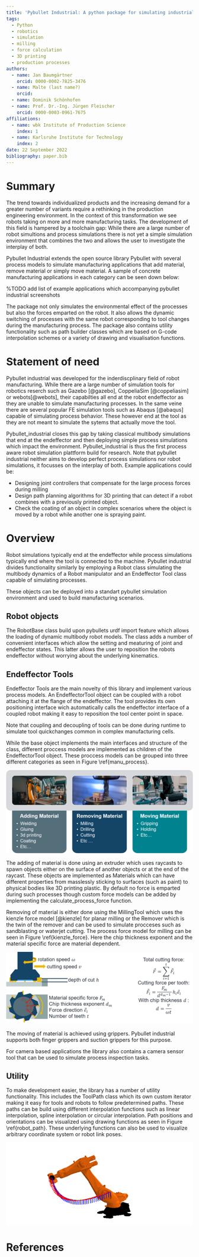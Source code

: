 ```yaml
---
title: 'Pybullet Industrial: A python package for simulating industrial processes and robots'
tags:
  - Python
  - robotics
  - simulation
  - milling
  - force calculation
  - 3D printing
  - production processes
authors:
  - name: Jan Baumgärtner
    orcid: 0000-0002-7825-3476
  - name: Malte (last name?)
    orcid:
  - name: Dominik Schönhofen
  - name: Prof. Dr.-Ing. Jürgen Fleischer
    orcid: 0000-0003-0961-7675
affiliations:
  - name: wbk Institute of Production Science
    index: 1
  - name: Karlsruhe Institute for Technology
    index: 2
date: 22 September 2022
bibliography: paper.bib
---
```


# Summary
The trend towards individualized products and the increasing demand for a greater number of variants require a rethinking in the production engineering environment. In the context of this transformation we see robots taking on more and more manufacturing tasks.
The development of this field is hampered by a toolchain gap: While there are a large number of robot simultions and process simulations there is not yet a simple simulation environment that combines the two and allows the user to investigate the interplay of both.

Pybullet Industrial extends the open source library Pybullet with several process models to simulate manufacturing applications that add material, remove material or simply move material. A sample of concrete manufacturing applications in each category can be seen down below:

%TODO add list of example applications which accompanying pybullet industrial screenshots

The package not only simulates the environmental effect of the processes but also the forces emparted on the robot. It also allows the dynamic switching of processes with the same robot corresponding to tool changes during the manufacturing process. The package also contains utility functionality such as path builder classes which are based on G-code interpolation schemes or a variety of drawing and visualisation functions.



# Statement of need
Pybullet industrial was developed for the inderdiscplinary field of robot manufacturing.
While there are a large number of simulation tools for robotics reserch such as Gazebo [@gazebo], CoppeliaSim [@coppeliasim] or webots[@webots], their capabilties all end at the robot endeffector as they are unable to simulate manufacturing processes.
In the same veine there are several popular FE simulation tools such as Abaqus [@abaqus] capable of simulating process behavior.
These however end at the tool as they are not meant to simulate the sytems that actually move the tool.

Pybullet_industrial closes this gap by taking classical multibody simulations that end at the endeffector and then deploying simple process simulations which impact the environment.
Pybullet_industrial is thus the first process aware robot simulation plattform build for research.
Note that pybullet industrial neither aims to develop perfect process simulations nor robot simulations, it focusses on the interplay of both.
Example applications could be:

* Designing joint controllers that compensate for the large process forces during milling
* Design path planning algorithms for 3D printing that can detect if a robot combines with a previously printed object.
* Check the coating of an object in  complex scenarios where the object is moved by a robot while another one is spraying paint.


# Overview

Robot simulations typically end at the endeffector while process simulations typically end where the tool is connected to the machine. Pybullet industrial divides functionality similarly by employing a Robot class simulating the multibody dynamics of a Robot manipulator and an Endeffector Tool class capable of simulating processes.

These objects can be deployed into a standart pybullet simulation environment and used to build manufacturing scenarios.

## Robot objects

The RobotBase class build upon pybullets urdf import feature which allows the loading of dynamic multibody robot models. The class adds a number of convenient interfaces which allow the setting and meaturing of joint and endeffector states. This latter allows the user to reposition the robots endeffector without worrying about the underlying kinematics.

## Endeffector Tools

Endeffector Tools are the main novelty of this library and implement various process models.
An EndeffectorTool object can be coupled with a robot attaching it at the flange of the endeffector.
The tool provides its own positioning interface wich automatically calls the endeffector interface of a coupled robot making it easy to reposition the tool center point in space.

Note that coupling and decoupling of tools can be done during runtime to simulate tool quickchanges common in complex manufacturing cells.

While the base object implements the main interfaces and structure of the class, different proccess models are implemented as children of the EndeffectorTool object. These proccess models can be grouped into three different categories as seen in Figure \ref{manu_process}.

![Classes of Manufacturing processes that can be simulated using this package \label{manu_process}](manufacturing_processes.png)

The adding of material is done using an extruder which uses raycasts to spawn objects either on the surface of another objects or at the end of the raycast.
These objects are implemented as Materials which can have different properties from masslessly sticking to surfaces (such as paint) to physical bodies like 3D printing plastic.
By default no force is emparted during such processes though custom force models can be added by implementing the calculate_process_force function.

Removing of material is either done using the MillingTool which uses the kienzle force model [@kienzle] for planar milling or the Remover which is the twin of the remover and can be used to simulate procceses such as sandblasting or waterjet cutting.
The process force model for milling can be seen in Figure \ref{kienzle_force}. Here the chip thickness exponent and the material specific force are material dependent.

![Cutting Force calculation as described by the Kienzle Model [@kienzle] \label{kienzle_force}](cutting_force.png)

The moving of material is achieved using grippers. Pybullet industrial supports both finger grippers and suction grippers for this purpose.

For camera based applications the library also contains a camera sensor tool that can be used to simulate process inspection tasks.

## Utility
To make development easier, the library has a number of utility functionality.
This includes the ToolPath class which its own custom iterator making it easy for tools and robots to follow predetermined paths. These paths can be build using different interpolation functions such as linear interpolation, spline interpolation or circular interpolation.
Path positions and orientations can be visualized using drawing functions as seen in Figure \ref{robot_path}.
These underlying functions can also be used to visualize arbitrary coordinate system or robot link poses.

![Sample visualization of a Toolpath \label{robot_path}](robot_paths.png)
# References
